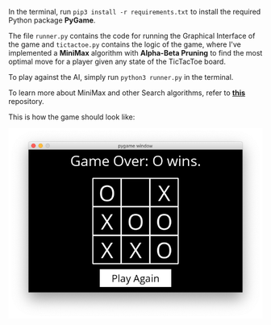In the terminal, run ``` pip3 install -r requirements.txt ``` to install the required Python package **PyGame**.

The file ```runner.py``` contains the code for running the Graphical Interface of the game and ```tictactoe.py``` contains the logic of the game, where I've implemented a **MiniMax** algorithm with **Alpha-Beta Pruning** to find the most optimal move for a player given any state of the TicTacToe board. 

To play against the AI, simply run ```python3 runner.py``` in the terminal. 

To learn more about MiniMax and other Search algorithms, refer to **[this](https://github.com/wncc/algos-simplified)** repository. 

This is how the game should look like:

![pygame](game.png)
